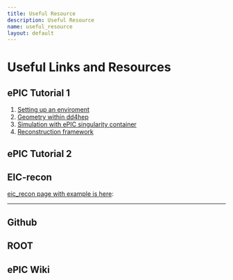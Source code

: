 ```yaml
---
title: Useful Resource
description: Useful Resource
name: useful_resource
layout: default
---
```


# Useful Links and Resources

ePIC Tutorial 1
---------------------
1. [Setting up an enviroment](https://eic.github.io/tutorial-setting-up-environment/)
1. [Geometry within dd4hep](https://eic.github.io/tutorial-geometry-development-using-dd4hep/ )
1. [Simulation with ePIC singularity container](https://eic.github.io/tutorial-simulations-using-ddsim-and-geant4/)
1. [Reconstruction framework](https://eic.github.io/tutorial-jana2/)


ePIC Tutorial 2
---------------------

EIC-recon
-------------------------------------
[eic\_recon page with example is here](https://eic.github.io/EICrecon/#/):




---------------------

Github
---------------------

ROOT
---------------------

ePIC Wiki
---------------------















<!--::: lumache-->
